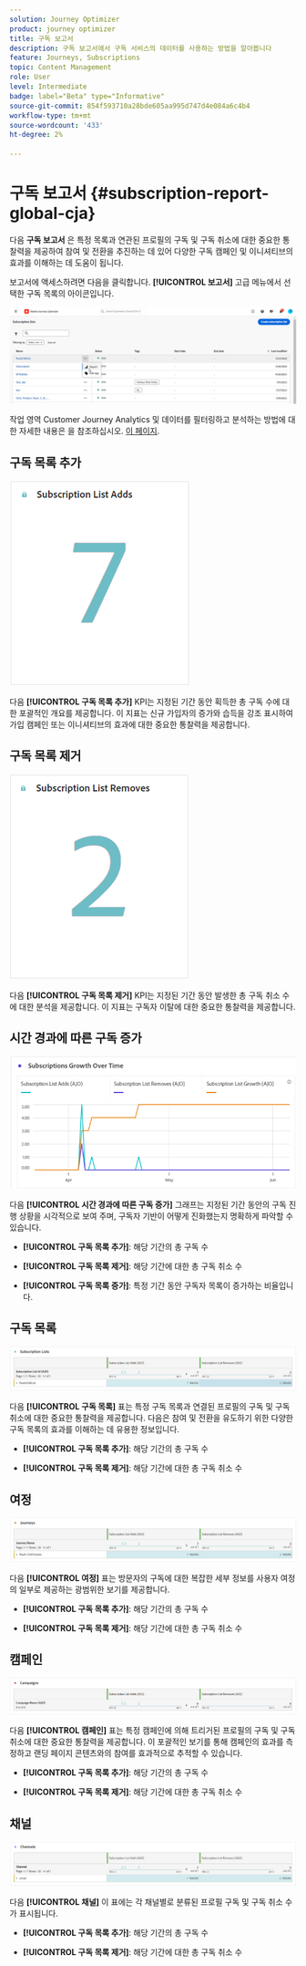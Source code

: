 ```yaml
---
solution: Journey Optimizer
product: journey optimizer
title: 구독 보고서
description: 구독 보고서에서 구독 서비스의 데이터를 사용하는 방법을 알아봅니다
feature: Journeys, Subscriptions
topic: Content Management
role: User
level: Intermediate
badge: label="Beta" type="Informative"
source-git-commit: 854f593710a28bde605aa995d747d4e084a6c4b4
workflow-type: tm+mt
source-wordcount: '433'
ht-degree: 2%

---
```


# 구독 보고서 {#subscription-report-global-cja}

다음 **구독 보고서** 은 특정 목록과 연관된 프로필의 구독 및 구독 취소에 대한 중요한 통찰력을 제공하여 참여 및 전환을 추진하는 데 있어 다양한 구독 캠페인 및 이니셔티브의 효과를 이해하는 데 도움이 됩니다.

보고서에 액세스하려면 다음을 클릭합니다. **[!UICONTROL 보고서]** 고급 메뉴에서 선택한 구독 목록의 아이콘입니다.

![](assets/cja-sub-access.png)

작업 영역 Customer Journey Analytics 및 데이터를 필터링하고 분석하는 방법에 대한 자세한 내용은 을 참조하십시오. [이 페이지](https://experienceleague.adobe.com/en/docs/analytics-platform/using/cja-workspace/home).

## 구독 목록 추가

![](assets/cja-sub-add.png)

다음 **[!UICONTROL 구독 목록 추가]** KPI는 지정된 기간 동안 획득한 총 구독 수에 대한 포괄적인 개요를 제공합니다. 이 지표는 신규 가입자의 증가와 습득을 강조 표시하여 가입 캠페인 또는 이니셔티브의 효과에 대한 중요한 통찰력을 제공합니다.

## 구독 목록 제거

![](assets/cja-sub-add-remove.png)

다음 **[!UICONTROL 구독 목록 제거]** KPI는 지정된 기간 동안 발생한 총 구독 취소 수에 대한 분석을 제공합니다. 이 지표는 구독자 이탈에 대한 중요한 통찰력을 제공합니다.

## 시간 경과에 따른 구독 증가

![](assets/cja-sub-growth.png)

다음 **[!UICONTROL 시간 경과에 따른 구독 증가]** 그래프는 지정된 기간 동안의 구독 진행 상황을 시각적으로 보여 주며, 구독자 기반이 어떻게 진화했는지 명확하게 파악할 수 있습니다.

* **[!UICONTROL 구독 목록 추가]**: 해당 기간의 총 구독 수

* **[!UICONTROL 구독 목록 제거]**: 해당 기간에 대한 총 구독 취소 수

* **[!UICONTROL 구독 목록 증가]**: 특정 기간 동안 구독자 목록이 증가하는 비율입니다.

## 구독 목록

![](assets/cja-sub-lists.png)

다음 **[!UICONTROL 구독 목록]** 표는 특정 구독 목록과 연결된 프로필의 구독 및 구독 취소에 대한 중요한 통찰력을 제공합니다. 다음은 참여 및 전환을 유도하기 위한 다양한 구독 목록의 효과를 이해하는 데 유용한 정보입니다.

* **[!UICONTROL 구독 목록 추가]**: 해당 기간의 총 구독 수

* **[!UICONTROL 구독 목록 제거]**: 해당 기간에 대한 총 구독 취소 수

## 여정

![](assets/cja-sub-journeys.png)

다음 **[!UICONTROL 여정]** 표는 방문자의 구독에 대한 복잡한 세부 정보를 사용자 여정의 일부로 제공하는 광범위한 보기를 제공합니다.

* **[!UICONTROL 구독 목록 추가]**: 해당 기간의 총 구독 수

* **[!UICONTROL 구독 목록 제거]**: 해당 기간에 대한 총 구독 취소 수

## 캠페인

![](assets/cja-sub-campaigns.png)

다음 **[!UICONTROL 캠페인]** 표는 특정 캠페인에 의해 트리거된 프로필의 구독 및 구독 취소에 대한 중요한 통찰력을 제공합니다. 이 포괄적인 보기를 통해 캠페인의 효과를 측정하고 랜딩 페이지 콘텐츠와의 참여를 효과적으로 추적할 수 있습니다.

* **[!UICONTROL 구독 목록 추가]**: 해당 기간의 총 구독 수

* **[!UICONTROL 구독 목록 제거]**: 해당 기간에 대한 총 구독 취소 수

## 채널

![](assets/cja-sub-channels.png)

다음 **[!UICONTROL 채널]** 이 표에는 각 채널별로 분류된 프로필 구독 및 구독 취소 수가 표시됩니다.

* **[!UICONTROL 구독 목록 추가]**: 해당 기간의 총 구독 수

* **[!UICONTROL 구독 목록 제거]**: 해당 기간에 대한 총 구독 취소 수

